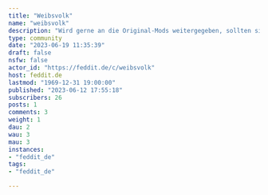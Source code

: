 ```yaml
---
title: "Weibsvolk" 
name: "weibsvolk"
description: "Wird gerne an die Original-Mods weitergegeben, sollten sie sich zu einem Wechsel entschließen :) "
type: community
date: "2023-06-19 11:35:39"
draft: false
nsfw: false
actor_id: "https://feddit.de/c/weibsvolk"
host: feddit.de
lastmod: "1969-12-31 19:00:00"
published: "2023-06-12 17:55:18"
subscribers: 26
posts: 1
comments: 3
weight: 1
dau: 2
wau: 3
mau: 3
instances:
- "feddit_de"
tags: 
- "feddit_de"

---
```

